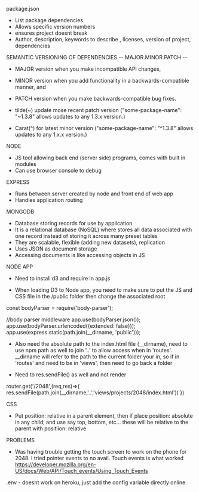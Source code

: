 package.json
- List package dependencies
- Allows specific version numbers
- ensures project doesnt break
- Author, description, keywords to describe , licenses, version of project, dependencies

SEMANTIC VERSIONING OF DEPENDENCIES
-- MAJOR.MINOR.PATCH --
- MAJOR version when you make incompatible API changes,
- MINOR version when you add functionality in a backwards-compatible manner, and
- PATCH version when you make backwards-compatible bug fixes.

- tilde(~) update mose recent patch version ("some-package-name": "~1.3.8" allows updates to any 1.3.x version.)

- Carat(^) for latest minor version ("some-package-name": "^1.3.8" allows updates to any 1.x.x version.)

NODE
- JS tool allowing back end (server side) programs, comes with built in modules
- Can use browser console to debug

EXPRESS
- Runs between server created by node and front end of web app
- Handles application routing

MONGODB
- Database storing records for use by application
- It is a relational database (NoSQL) where stores all data associated with one record instead of storing it across many preset tables
- They are scalable, flexible (adding new datasets), replication
- Uses JSON as document storage
- Accessing documents is like accessing objects in JS


NODE APP
- Need to install d3 and require in app.js
<!-- https://stackoverflow.com/questions/9948350/how-to-use-d3-in-node-js-properly -->
- When loading D3 to Node app, you need to make sure to put the JS and CSS file in the /public folder then change the associated root
<!-- Robert Macneils answer
https://teamtreehouse.com/community/cant-get-the-css-to-load-in-the-nodejs-server -->
  const bodyParser = require('body-parser');

  //body parser middleware
  app.use(bodyParser.json());
  app.use(bodyParser.urlencoded({extended: false}));
  app.use(express.static(path.join(__dirname, 'public')));

- Also need the absolute path to the index.html file (__dirname), need to use npm path as well to join '..' to allow access when in 'routes'. __dirname will refer to the path to the current folder your in, so if in 'routes' and need to be in 'views', then need to go back a folder
<!-- https://stackoverflow.com/questions/18088034/how-to-go-up-using-dirname-in-the-folder-hierarchy/18088133 -->
- Need to res.sendFile() as well and not render 

router.get('/2048',(req,res)=>{
    res.sendFile(path.join(__dirname,'..','views/projects/2048/index.html'))
})

CSS
- Put position: relative in a parent element, then if place position: absolute in any child, and use say top, bottom, etc... these will be relative to the parent with positiion: relative



PROBLEMS
- Was having trouble getting the touch screen to work on the phone for 2048. I tried pointer events to no avail. Touch events is what worked 
https://developer.mozilla.org/en-US/docs/Web/API/Touch_events/Using_Touch_Events

.env - doesnt work on heroku, just add the config variable directly online